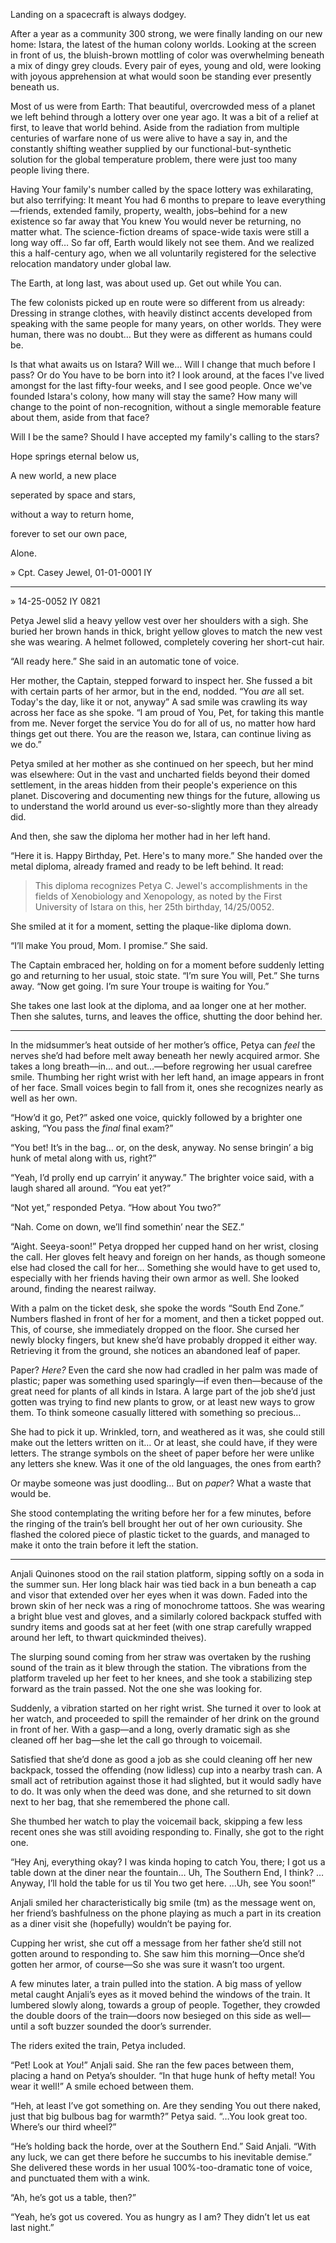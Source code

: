 Landing on a spacecraft is always dodgey.

After a year as a community 300 strong, we were finally landing on our
new home: Istara, the latest of the human colony worlds. Looking at
the screen in front of us, the bluish-brown mottling of color was
overwhelming beneath a mix of dingy grey clouds. Every pair of eyes,
young and old, were looking with joyous apprehension at what would
soon be standing ever presently beneath us.

Most of us were from Earth: That beautiful, overcrowded mess of a
planet we left behind through a lottery over one year ago. It was a
bit of a relief at first, to leave that world behind. Aside from the
radiation from multiple centuries of warfare none of us were alive to
have a say in, and the constantly shifting weather supplied by our
functional-but-synthetic solution for the global temperature problem,
there were just too many people living there. 

Having Your family's number called by the space lottery was
exhilarating, but also terrifying: It meant You had 6 months to
prepare to leave everything—friends, extended family, property,
wealth, jobs–behind for a new existence so far away that You knew You
would never be returning, no matter what. The science-fiction dreams
of space-wide taxis were still a long way off… So far off, Earth would
likely not see them. And we realized this a half-century ago, when we
all voluntarily registered for the selective relocation mandatory
under global law.

The Earth, at long last, was about used up. Get out while You can.

The few colonists picked up en route were so different from us
already: Dressing in strange clothes, with heavily distinct accents
developed from speaking with the same people for many years, on other
worlds. They were human, there was no doubt… But they were as
different as humans could be.

Is that what awaits us on Istara? Will we… Will I change that much
before I pass? Or do You have to be born into it? I look around, at
the faces I've lived amongst for the last fifty-four weeks, and I see
good people. Once we've founded Istara's colony, how many will stay
the same? How many will change to the point of non-recognition,
without a single memorable feature about them, aside from that face?

Will I be the same? Should I have accepted my family's calling to the
stars?

Hope springs eternal below us,

A new world, a new place 

seperated by space and stars,

without a way to return home,

forever to set our own pace,

Alone.

» Cpt. Casey Jewel, 01-01-0001 IY

---

» 14-25-0052 IY 0821

Petya Jewel slid a heavy yellow vest over her shoulders with a
sigh. She buried her brown hands in thick, bright yellow gloves to
match the new vest she was wearing. A helmet followed, completely
covering her short-cut hair.

“All ready here.” She said in an automatic tone of voice.

Her mother, the Captain, stepped forward to inspect her. She fussed a
bit with certain parts of her armor, but in the end, nodded. “You
*are* all set. Today's the day, like it or not, anyway” A sad smile
was crawling its way across her face as she spoke. “I am proud of You,
Pet, for taking this mantle from me. Never forget the service You do
for all of us, no matter how hard things get out there. You are the
reason we, Istara, can continue living as we do.”

Petya smiled at her mother as she continued on her speech, but her
mind was elsewhere: Out in the vast and uncharted fields beyond their
domed settlement, in the areas hidden from their people's experience
on this planet. Discovering and documenting new things for the future,
allowing us to understand the world around us ever-so-slightly more
than they already did.

And then, she saw the diploma her mother had in her left hand.

“Here it is. Happy Birthday, Pet. Here's to many more.” She handed
over the metal diploma, already framed and ready to be left behind. It
read:

> This diploma recognizes Petya C. Jewel's accomplishments in the
> fields of Xenobiology and Xenopology, as noted by the First
> University of Istara on this, her 25th birthday, 14/25/0052.

She smiled at it for a moment, setting the plaque-like diploma down.

“I’ll make You proud, Mom. I promise.” She said.

The Captain embraced her, holding on for a moment before suddenly
letting go and returning to her usual, stoic state. “I’m sure You
will, Pet.” She turns away. “Now get going. I’m sure Your troupe is
waiting for You.”

She takes one last look at the diploma, and aa longer one at her
mother. Then she salutes, turns, and leaves the office, shutting the
door behind her.


---

In the midsummer’s heat outside of her mother’s office, Petya can
*feel* the nerves she’d had before melt away beneath her newly
acquired armor. She takes a long breath—in… and out…—before regrowing
her usual carefree smile. Thumbing her right wrist with her left hand,
an image appears in front of her face. Small voices begin to fall from
it, ones she recognizes nearly as well as her own.

“How’d it go, Pet?” asked one voice, quickly followed by a brighter
one asking, “You pass the *final* final exam?”

“You bet! It’s in the bag… or, on the desk, anyway. No sense bringin’
a big hunk of metal along with us, right?”

“Yeah, I’d prolly end up carryin’ it anyway.” The brighter voice said,
with a laugh shared all around. “You eat yet?”

“Not yet,” responded Petya. “How about You two?”

“Nah. Come on down, we’ll find somethin’ near the SEZ.”

“Aight. Seeya-soon!” Petya dropped her cupped hand on her wrist,
closing the call. Her gloves felt heavy and foreign on her hands, as
though someone else had closed the call for her… Something she would
have to get used to, especially with her friends having their own
armor as well. She looked around, finding the nearest railway.

With a palm on the ticket desk, she spoke the words “South End Zone.”
Numbers flashed in front of her for a moment, and then a ticket popped
out. This, of course, she immediately dropped on the floor. She cursed
her newly blocky fingers, but knew she’d have probably dropped it
either way. Retrieving it from the ground, she notices an abandoned
leaf of paper. 

Paper? *Here?* Even the card she now had cradled in her palm was made of
plastic; paper was something used sparingly—if even then—because of
the great need for plants of all kinds in Istara. A large part of the
job she’d just gotten was trying to find new plants to grow, or at
least new ways to grow them. To think someone casually littered with
something so precious…

She had to pick it up. Wrinkled, torn, and weathered as it was, she
could still make out the letters written on it… Or at least, she could
have, if they were letters. The strange symbols on the sheet of paper
before her were unlike any letters she knew. Was it one of the old
languages, the ones from earth? 

Or maybe someone was just doodling… But on *paper*? What a waste that
would be. 

She stood contemplating the writing before her for a few minutes,
before the ringing of the train’s bell brought her out of her own
curiousity. She flashed the colored piece of plastic ticket to the
guards, and managed to make it onto the train before it left the
station.

---

Anjali Quinones stood on the rail station platform, sipping softly on
a soda in the summer sun. Her long black hair was tied back in a bun
beneath a cap and visor that extended over her eyes when it was
down. Faded into the brown skin of her neck was a ring of monochrome
tattoos. She was wearing a bright blue vest and gloves, and a
similarly colored backpack stuffed with sundry items and goods sat at
her feet (with one strap carefully wrapped around her left, to thwart
quickminded theives).

The slurping sound coming from her straw was overtaken by the rushing
sound of the train as it blew through the station. The vibrations from
the platform traveled up her feet to her knees, and she took a
stabilizing step forward as the train passed. Not the one she was
looking for.

Suddenly, a vibration started on her right wrist. She turned it over
to look at her watch, and proceeded to spill the remainder of her
drink on the ground in front of her. With a gasp—and a long, overly
dramatic sigh as she cleaned off her bag—she let the call go through
to voicemail.

Satisfied that she’d done as good a job as she could cleaning off her
new backpack, tossed the offending (now lidless) cup into a nearby
trash can. A small act of retribution against those it had slighted,
but it would sadly have to do. It was only when the deed was done, and
she returned to sit down next to her bag, that she remembered the phone
call.

She thumbed her watch to play the voicemail back, skipping a few less
recent ones she was still avoiding responding to. Finally, she got to
the right one.

“Hey Anj, everything okay? I was kinda hoping to catch You, there; I
got us a table down at the diner near the fountain… Uh, The Southern
End, I think? …Anyway, I’ll hold the table for us til You two get
here. …Uh, see You soon!”

Anjali smiled her characteristically big smile (tm) as the message
went on, her friend’s bashfulness on the phone playing as much a part
in its creation as a diner visit she (hopefully) wouldn’t be paying
for. 

Cupping her wrist, she cut off a message from her father she’d still
not gotten around to responding to. She saw him this morning—Once
she’d gotten her armor, of course—So she was sure it wasn’t too
urgent.

A few minutes later, a train pulled into the station. A big mass of
yellow metal caught Anjali’s eyes as it moved behind the windows of
the train. It lumbered slowly along, towards a group of
people. Together, they crowded the double doors of the train—doors now
besieged on this side as well—until a soft buzzer sounded the door’s
surrender.

The riders exited the train, Petya included.

“Pet! Look at *You*!” Anjali said. She ran the few paces between them,
placing a hand on Petya’s shoulder. “In that huge hunk of hefty metal!
You wear it well!” A smile echoed between them.

“Heh, at least I’ve got something on. Are they sending You out there
naked, just that big bulbous bag for warmth?” Petya said. “…You look
great too. Where’s our third wheel?”

“He’s holding back the horde, over at the Southern End.” Said
Anjali. “With any luck, we can get there before he succumbs to his
inevitable demise.” She delivered these words in her usual
100%-too-dramatic tone of voice, and punctuated them with a wink.

“Ah, he’s got us a table, then?”

“Yeah, he’s got us covered. You as hungry as I am? They didn’t let us
eat last night.”
